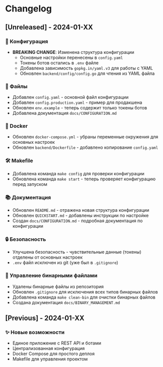 # Changelog

## [Unreleased] - 2024-01-XX

### 🔧 Конфигурация
- **BREAKING CHANGE**: Изменена структура конфигурации
  - Основные настройки перенесены в `config.yaml`
  - Токены ботов остались в `.env` файле
  - Добавлена зависимость `gopkg.in/yaml.v3` для работы с YAML
  - Обновлен `backend/config/config.go` для чтения из YAML файла

### 📁 Файлы
- Добавлен `config.yaml` - основной файл конфигурации
- Добавлен `config.production.yaml` - пример для продакшена
- Обновлен `env.example` - теперь содержит только токены ботов
- Добавлена документация `docs/CONFIGURATION.md`

### 🐳 Docker
- Обновлен `docker-compose.yml` - убраны переменные окружения для основных настроек
- Обновлен `backend/Dockerfile` - добавлено копирование `config.yaml`

### 🛠️ Makefile
- Добавлена команда `make config` для проверки конфигурации
- Обновлена команда `make start` - теперь проверяет конфигурацию перед запуском

### 📚 Документация
- Обновлен `README.md` - отражена новая структура конфигурации
- Обновлен `QUICKSTART.md` - добавлены инструкции по настройке
- Создан `docs/CONFIGURATION.md` - подробная документация по конфигурации

### 🔒 Безопасность
- Улучшена безопасность - чувствительные данные (токены) отделены от основных настроек
- `.env` файл исключен из git (уже был в `.gitignore`)

### 🧹 Управление бинарными файлами
- Удалены бинарные файлы из репозитория
- Обновлен `.gitignore` для исключения всех типов бинарных файлов
- Добавлена команда `make clean-bin` для очистки бинарных файлов
- Создана документация `docs/BINARY_MANAGEMENT.md`

## [Previous] - 2024-01-XX

### ✨ Новые возможности
- Единое приложение с REST API и ботами
- Централизованная конфигурация
- Docker Compose для простого деплоя
- Makefile для управления проектом 